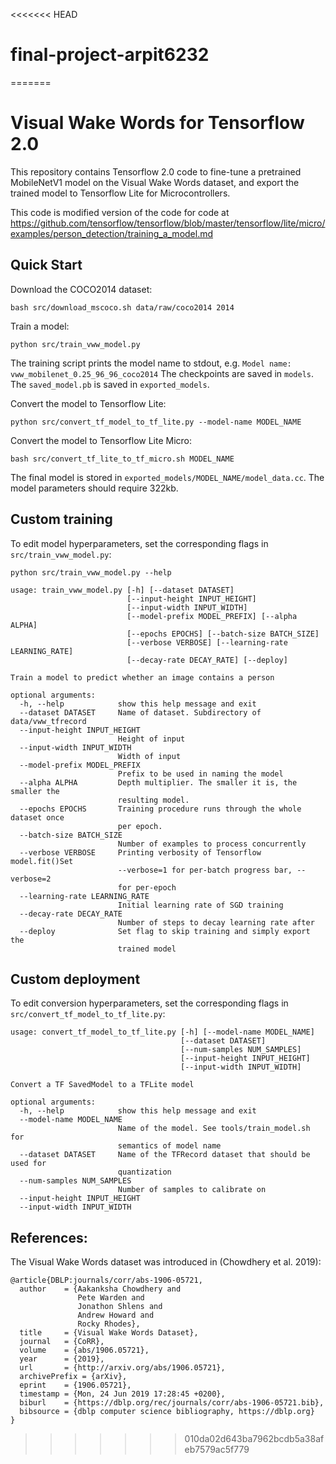 <<<<<<< HEAD
# final-project-arpit6232
=======
# Visual Wake Words for Tensorflow 2.0

This repository contains Tensorflow 2.0 code to fine-tune a pretrained MobileNetV1 model on the Visual Wake Words dataset, and export the trained model to Tensorflow Lite for Microcontrollers. 

This code is modified version of the code for code at https://github.com/tensorflow/tensorflow/blob/master/tensorflow/lite/micro/examples/person_detection/training_a_model.md

## Quick Start


Download the COCO2014 dataset:
```
bash src/download_mscoco.sh data/raw/coco2014 2014
```
Train a model:
```
python src/train_vww_model.py
```
The training script prints the model name to stdout, e.g. `Model name: vww_mobilenet_0.25_96_96_coco2014`
The checkpoints are saved in `models`. The `saved_model.pb` is saved in `exported_models`. 

Convert the model to Tensorflow Lite:
```
python src/convert_tf_model_to_tf_lite.py --model-name MODEL_NAME 
```

Convert the model to Tensorflow Lite Micro:
```
bash src/convert_tf_lite_to_tf_micro.sh MODEL_NAME
```

The final model is stored in `exported_models/MODEL_NAME/model_data.cc`. The model parameters should require 322kb. 

## Custom training
To edit model hyperparameters, set the corresponding flags in `src/train_vww_model.py`:
```
python src/train_vww_model.py --help

usage: train_vww_model.py [-h] [--dataset DATASET]
                          [--input-height INPUT_HEIGHT]
                          [--input-width INPUT_WIDTH]
                          [--model-prefix MODEL_PREFIX] [--alpha ALPHA]
                          [--epochs EPOCHS] [--batch-size BATCH_SIZE]
                          [--verbose VERBOSE] [--learning-rate LEARNING_RATE]
                          [--decay-rate DECAY_RATE] [--deploy]

Train a model to predict whether an image contains a person

optional arguments:
  -h, --help            show this help message and exit
  --dataset DATASET     Name of dataset. Subdirectory of data/vww_tfrecord
  --input-height INPUT_HEIGHT
                        Height of input
  --input-width INPUT_WIDTH
                        Width of input
  --model-prefix MODEL_PREFIX
                        Prefix to be used in naming the model
  --alpha ALPHA         Depth multiplier. The smaller it is, the smaller the
                        resulting model.
  --epochs EPOCHS       Training procedure runs through the whole dataset once
                        per epoch.
  --batch-size BATCH_SIZE
                        Number of examples to process concurrently
  --verbose VERBOSE     Printing verbosity of Tensorflow model.fit()Set
                        --verbose=1 for per-batch progress bar, --verbose=2
                        for per-epoch
  --learning-rate LEARNING_RATE
                        Initial learning rate of SGD training
  --decay-rate DECAY_RATE
                        Number of steps to decay learning rate after
  --deploy              Set flag to skip training and simply export the
                        trained model
```

## Custom deployment
To edit conversion hyperparameters, set the corresponding flags in `src/convert_tf_model_to_tf_lite.py`:
```
usage: convert_tf_model_to_tf_lite.py [-h] [--model-name MODEL_NAME]
                                      [--dataset DATASET]
                                      [--num-samples NUM_SAMPLES]
                                      [--input-height INPUT_HEIGHT]
                                      [--input-width INPUT_WIDTH]

Convert a TF SavedModel to a TFLite model

optional arguments:
  -h, --help            show this help message and exit
  --model-name MODEL_NAME
                        Name of the model. See tools/train_model.sh for
                        semantics of model name
  --dataset DATASET     Name of the TFRecord dataset that should be used for
                        quantization
  --num-samples NUM_SAMPLES
                        Number of samples to calibrate on
  --input-height INPUT_HEIGHT
  --input-width INPUT_WIDTH
```

## References: 
The Visual Wake Words dataset was introduced in (Chowdhery et al. 2019):
```
@article{DBLP:journals/corr/abs-1906-05721,
  author    = {Aakanksha Chowdhery and
               Pete Warden and
               Jonathon Shlens and
               Andrew Howard and
               Rocky Rhodes},
  title     = {Visual Wake Words Dataset},
  journal   = {CoRR},
  volume    = {abs/1906.05721},
  year      = {2019},
  url       = {http://arxiv.org/abs/1906.05721},
  archivePrefix = {arXiv},
  eprint    = {1906.05721},
  timestamp = {Mon, 24 Jun 2019 17:28:45 +0200},
  biburl    = {https://dblp.org/rec/journals/corr/abs-1906-05721.bib},
  bibsource = {dblp computer science bibliography, https://dblp.org}
}
```
>>>>>>> 010da02d643ba7962bcdb5a38afeb7579ac5f779
